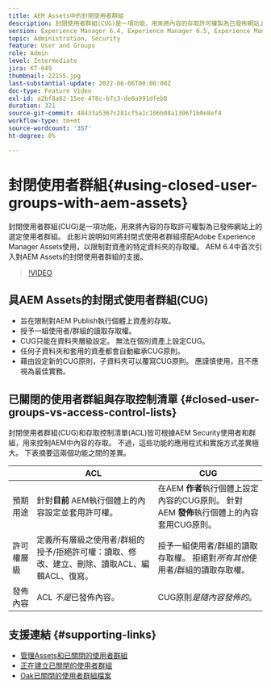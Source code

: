 ```yaml
---
title: AEM Assets中的封閉使用者群組
description: 封閉使用者群組(CUG)是一項功能，用來將內容的存取許可權製為已發佈網站上的選定使用者群組。 此影片說明如何將封閉式使用者群組搭配Adobe Experience Manager Assets使用，以限制對資產的特定資料夾的存取權。
version: Experience Manager 6.4, Experience Manager 6.5, Experience Manager as a Cloud Service
topic: Administration, Security
feature: User and Groups
role: Admin
level: Intermediate
jira: KT-649
thumbnail: 22155.jpg
last-substantial-update: 2022-06-06T00:00:00Z
doc-type: Feature Video
exl-id: a2bf8a82-15ee-478c-b7c3-de8a991dfeb8
duration: 321
source-git-commit: 48433a5367c281cf5a1c106b08a1306f1b0e8ef4
workflow-type: tm+mt
source-wordcount: '357'
ht-degree: 0%

---
```


# 封閉使用者群組{#using-closed-user-groups-with-aem-assets}

封閉使用者群組(CUG)是一項功能，用來將內容的存取許可權製為已發佈網站上的選定使用者群組。 此影片說明如何將封閉式使用者群組搭配Adobe Experience Manager Assets使用，以限制對資產的特定資料夾的存取權。 AEM 6.4中首次引入對AEM Assets的封閉使用者群組的支援。

>[!VIDEO](https://video.tv.adobe.com/v/22155?quality=12&learn=on)

## 具AEM Assets的封閉式使用者群組(CUG)

* 旨在限制對AEM Publish執行個體上資產的存取。
* 授予一組使用者/群組的讀取存取權。
* CUG只能在資料夾層級設定。 無法在個別資產上設定CUG。
* 任何子資料夾和套用的資產都會自動繼承CUG原則。
* 藉由設定新的CUG原則，子資料夾可以覆寫CUG原則。 應謹慎使用，且不應視為最佳實務。

## 已關閉的使用者群組與存取控制清單 {#closed-user-groups-vs-access-control-lists}

封閉使用者群組(CUG)和存取控制清單(ACL)皆可根據AEM Security使用者和群組，用來控制AEM中內容的存取。 不過，這些功能的應用程式和實施方式差異極大。 下表摘要這兩個功能之間的差異。

|                   | ACL | CUG |
| ----------------- | -------------------------------------------------------------------------------------------------------------------------------- | ----------------------------------------------------------------------------------------------------------------------------- |
| 預期用途 | 針對&#x200B;**目前** AEM執行個體上的內容設定並套用許可權。 | 在AEM **作者**&#x200B;執行個體上設定內容的CUG原則。 針對AEM **發佈**&#x200B;執行個體上的內容套用CUG原則。 |
| 許可權層級 | 定義所有層級之使用者/群組的授予/拒絕許可權：讀取、修改、建立、刪除、讀取ACL、編輯ACL、復寫。 | 授予一組使用者/群組的讀取存取權。 拒絕對&#x200B;*所有其他*&#x200B;使用者/群組的讀取存取權。 |
| 發佈內容 | ACL *不是*&#x200B;已發佈內容。 | CUG原則&#x200B;*是隨內容發佈的*。 |

## 支援連結 {#supporting-links}

* [管理Assets和已關閉的使用者群組](https://experienceleague.adobe.com/docs/experience-manager-65/assets/managing/manage-assets.html?lang=en#closed-user-group)
* [正在建立已關閉的使用者群組](https://experienceleague.adobe.com/docs/experience-manager-65/administering/security/cug.html)
* [Oak已關閉的使用者群組檔案](https://jackrabbit.apache.org/oak/docs/security/authorization/cug.html)
